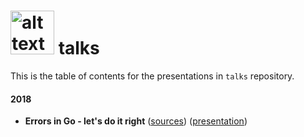 # <img src="https://golang.org/doc/gopher/pencil/gophermega.jpg" alt="alt text" width="70px" height="70px"> talks
This is the table of contents for the presentations in `talks` repository.

#### 2018

* **Errors in Go - let's do it right**  ([sources](./2018/2018/go-basic-error-handling/))  ([presentation](https://mszostok.github.io/talks/2018/go-basic-error-handling/))
